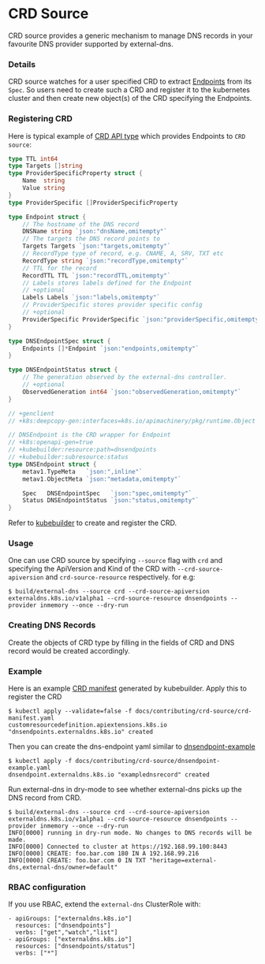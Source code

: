 # CRD Source

CRD source provides a generic mechanism to manage DNS records in your favourite DNS provider supported by external-dns.

### Details

CRD source watches for a user specified CRD to extract [Endpoints](https://github.com/kubernetes-sigs/external-dns/blob/HEAD/endpoint/endpoint.go) from its `Spec`.
So users need to create such a CRD and register it to the kubernetes cluster and then create new object(s) of the CRD specifying the Endpoints.

### Registering CRD

Here is typical example of [CRD API type](https://github.com/kubernetes-sigs/external-dns/blob/HEAD/endpoint/endpoint.go) which provides Endpoints to `CRD source`:

```go
type TTL int64
type Targets []string
type ProviderSpecificProperty struct {
	Name  string
	Value string
}
type ProviderSpecific []ProviderSpecificProperty

type Endpoint struct {
	// The hostname of the DNS record
	DNSName string `json:"dnsName,omitempty"`
	// The targets the DNS record points to
	Targets Targets `json:"targets,omitempty"`
	// RecordType type of record, e.g. CNAME, A, SRV, TXT etc
	RecordType string `json:"recordType,omitempty"`
	// TTL for the record
	RecordTTL TTL `json:"recordTTL,omitempty"`
	// Labels stores labels defined for the Endpoint
	// +optional
	Labels Labels `json:"labels,omitempty"`
	// ProviderSpecific stores provider specific config
	// +optional
	ProviderSpecific ProviderSpecific `json:"providerSpecific,omitempty"`
}

type DNSEndpointSpec struct {
	Endpoints []*Endpoint `json:"endpoints,omitempty"`
}

type DNSEndpointStatus struct {
	// The generation observed by the external-dns controller.
	// +optional
	ObservedGeneration int64 `json:"observedGeneration,omitempty"`
}

// +genclient
// +k8s:deepcopy-gen:interfaces=k8s.io/apimachinery/pkg/runtime.Object

// DNSEndpoint is the CRD wrapper for Endpoint
// +k8s:openapi-gen=true
// +kubebuilder:resource:path=dnsendpoints
// +kubebuilder:subresource:status
type DNSEndpoint struct {
	metav1.TypeMeta   `json:",inline"`
	metav1.ObjectMeta `json:"metadata,omitempty"`

	Spec   DNSEndpointSpec   `json:"spec,omitempty"`
	Status DNSEndpointStatus `json:"status,omitempty"`
}

```

Refer to [kubebuilder](https://github.com/kubernetes-sigs/kubebuilder) to create and register the CRD.

### Usage

One can use CRD source by specifying `--source` flag with `crd` and specifying the ApiVersion and Kind of the CRD with `--crd-source-apiversion` and `crd-source-resource` respectively.
for e.g:

```
$ build/external-dns --source crd --crd-source-apiversion externaldns.k8s.io/v1alpha1 --crd-source-resource dnsendpoints --provider inmemory --once --dry-run
```

### Creating DNS Records

Create the objects of CRD type by filling in the fields of CRD and DNS record would be created accordingly.

### Example

Here is an example [CRD manifest](crd-source/crd-manifest.yaml) generated by kubebuilder.
Apply this to register the CRD

```
$ kubectl apply --validate=false -f docs/contributing/crd-source/crd-manifest.yaml
customresourcedefinition.apiextensions.k8s.io "dnsendpoints.externaldns.k8s.io" created
```

Then you can create the dns-endpoint yaml similar to [dnsendpoint-example](crd-source/dnsendpoint-example.yaml)

```
$ kubectl apply -f docs/contributing/crd-source/dnsendpoint-example.yaml
dnsendpoint.externaldns.k8s.io "examplednsrecord" created
```

Run external-dns in dry-mode to see whether external-dns picks up the DNS record from CRD.

```
$ build/external-dns --source crd --crd-source-apiversion externaldns.k8s.io/v1alpha1 --crd-source-resource dnsendpoints --provider inmemory --once --dry-run
INFO[0000] running in dry-run mode. No changes to DNS records will be made.
INFO[0000] Connected to cluster at https://192.168.99.100:8443
INFO[0000] CREATE: foo.bar.com 180 IN A 192.168.99.216
INFO[0000] CREATE: foo.bar.com 0 IN TXT "heritage=external-dns,external-dns/owner=default"
```

### RBAC configuration

If you use RBAC, extend the `external-dns` ClusterRole with:
```
- apiGroups: ["externaldns.k8s.io"]
  resources: ["dnsendpoints"]
  verbs: ["get","watch","list"]
- apiGroups: ["externaldns.k8s.io"]
  resources: ["dnsendpoints/status"]
  verbs: ["*"]
```
